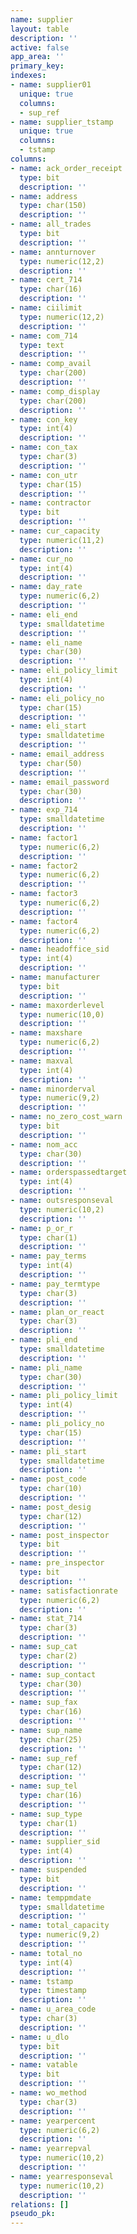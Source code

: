 ```yaml
---
name: supplier
layout: table
description: ''
active: false
app_area: ''
primary_key: 
indexes:
- name: supplier01
  unique: true
  columns:
  - sup_ref
- name: supplier_tstamp
  unique: true
  columns:
  - tstamp
columns:
- name: ack_order_receipt
  type: bit
  description: ''
- name: address
  type: char(150)
  description: ''
- name: all_trades
  type: bit
  description: ''
- name: annturnover
  type: numeric(12,2)
  description: ''
- name: cert_714
  type: char(16)
  description: ''
- name: ciilimit
  type: numeric(12,2)
  description: ''
- name: com_714
  type: text
  description: ''
- name: comp_avail
  type: char(200)
  description: ''
- name: comp_display
  type: char(200)
  description: ''
- name: con_key
  type: int(4)
  description: ''
- name: con_tax
  type: char(3)
  description: ''
- name: con_utr
  type: char(15)
  description: ''
- name: contractor
  type: bit
  description: ''
- name: cur_capacity
  type: numeric(11,2)
  description: ''
- name: cur_no
  type: int(4)
  description: ''
- name: day_rate
  type: numeric(6,2)
  description: ''
- name: eli_end
  type: smalldatetime
  description: ''
- name: eli_name
  type: char(30)
  description: ''
- name: eli_policy_limit
  type: int(4)
  description: ''
- name: eli_policy_no
  type: char(15)
  description: ''
- name: eli_start
  type: smalldatetime
  description: ''
- name: email_address
  type: char(50)
  description: ''
- name: email_password
  type: char(30)
  description: ''
- name: exp_714
  type: smalldatetime
  description: ''
- name: factor1
  type: numeric(6,2)
  description: ''
- name: factor2
  type: numeric(6,2)
  description: ''
- name: factor3
  type: numeric(6,2)
  description: ''
- name: factor4
  type: numeric(6,2)
  description: ''
- name: headoffice_sid
  type: int(4)
  description: ''
- name: manufacturer
  type: bit
  description: ''
- name: maxorderlevel
  type: numeric(10,0)
  description: ''
- name: maxshare
  type: numeric(6,2)
  description: ''
- name: maxval
  type: int(4)
  description: ''
- name: minorderval
  type: numeric(9,2)
  description: ''
- name: no_zero_cost_warn
  type: bit
  description: ''
- name: nom_acc
  type: char(30)
  description: ''
- name: orderspassedtarget
  type: int(4)
  description: ''
- name: outsresponseval
  type: numeric(10,2)
  description: ''
- name: p_or_r
  type: char(1)
  description: ''
- name: pay_terms
  type: int(4)
  description: ''
- name: pay_termtype
  type: char(3)
  description: ''
- name: plan_or_react
  type: char(3)
  description: ''
- name: pli_end
  type: smalldatetime
  description: ''
- name: pli_name
  type: char(30)
  description: ''
- name: pli_policy_limit
  type: int(4)
  description: ''
- name: pli_policy_no
  type: char(15)
  description: ''
- name: pli_start
  type: smalldatetime
  description: ''
- name: post_code
  type: char(10)
  description: ''
- name: post_desig
  type: char(12)
  description: ''
- name: post_inspector
  type: bit
  description: ''
- name: pre_inspector
  type: bit
  description: ''
- name: satisfactionrate
  type: numeric(6,2)
  description: ''
- name: stat_714
  type: char(3)
  description: ''
- name: sup_cat
  type: char(2)
  description: ''
- name: sup_contact
  type: char(30)
  description: ''
- name: sup_fax
  type: char(16)
  description: ''
- name: sup_name
  type: char(25)
  description: ''
- name: sup_ref
  type: char(12)
  description: ''
- name: sup_tel
  type: char(16)
  description: ''
- name: sup_type
  type: char(1)
  description: ''
- name: supplier_sid
  type: int(4)
  description: ''
- name: suspended
  type: bit
  description: ''
- name: temppmdate
  type: smalldatetime
  description: ''
- name: total_capacity
  type: numeric(9,2)
  description: ''
- name: total_no
  type: int(4)
  description: ''
- name: tstamp
  type: timestamp
  description: ''
- name: u_area_code
  type: char(3)
  description: ''
- name: u_dlo
  type: bit
  description: ''
- name: vatable
  type: bit
  description: ''
- name: wo_method
  type: char(3)
  description: ''
- name: yearpercent
  type: numeric(6,2)
  description: ''
- name: yearrepval
  type: numeric(10,2)
  description: ''
- name: yearresponseval
  type: numeric(10,2)
  description: ''
relations: []
pseudo_pk: 
---
```


